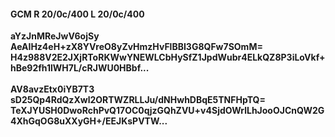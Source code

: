 #### GCM R 20/0c/400 L 20/0c/400
**aYzJnMReJwV6ojSy**<br/>**AeAIHz4eH+zX8YVreO8yZvHmzHvFlBBI3G8QFw7SOmM=**<br/>**H4z988V2E2JXjRToRKWwYNEWLCbHySfZ1JpdWubr4ELkQZ8P3iLoVkf+hBe92fh1lWH7L/cRJWU0HBbf...**<br/><br/>
**AV8avzEtx0iYB7T3**<br/>**sD25Qp4RdQzXwl2ORTWZRLLJu/dNHwhDBqE5TNFHpTQ=**<br/>**TeXJYUSH0DwoRchPvQ17OC0qjzGQhZVU+v4SjdOWrlLhJooOJCnQW2G4XhGqOG8uXXyGH+/EEJKsPVTW...**